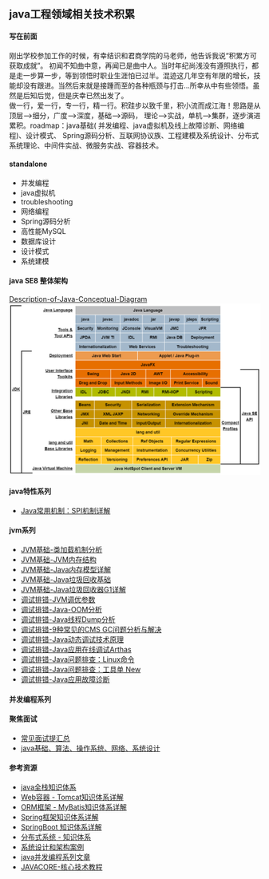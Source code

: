 ## java工程领域相关技术积累

#### 写在前面

刚出学校参加工作的时候，有幸结识和君商学院的马老师，他告诉我说“积累方可获取成就”。
初闻不知曲中意，再闻已是曲中人。当时年纪尚浅没有遵照执行，都是走一步算一步，等到领悟时职业生涯怕已过半。混迹这几年空有年限的增长，技能却没有跟进。当然后来就是接踵而至的各种瓶颈与打击...所幸从中有些领悟。虽然是后知后觉，但是庆幸已然出发了。<br>
做一行，爱一行，专一行，精一行。积跬步以致千里，积小流而成江海！思路是从顶层-->细分，广度-->深度，基础-->源码， 理论-->实战，单机-->集群，逐步演进累积。roadmap：java基础(
并发编程、java虚拟机及线上故障诊断、网络编程)、设计模式、 Spring源码分析、互联网协议族、工程建模及系统设计、分布式系统理论、中间件实战、微服务实战、容器技术。<br>

#### standalone

- 并发编程
- java虚拟机
- troubleshooting
- 网络编程
- Spring源码分析
- 高性能MySQL
- 数据库设计
- 设计模式
- 系统建模

#### java SE8 整体架构

[Description-of-Java-Conceptual-Diagram](https://docs.oracle.com/javase/8/docs/)
<br>
![img.png](docs/feature/imgs/Description-of-Java-Conceptual-Diagram.png)

#### java特性系列

- [Java常用机制：SPI机制详解](/docs/feature/Java常用机制：SPI机制详解.md)

#### jvm系列

- [JVM基础-类加载机制分析](/docs/jvm/JVM基础：类加载机制分析.md)
- [JVM基础-JVM内存结构](/docs/jvm/JVM基础-JVM内存结构.md)
- [JVM基础-Java内存模型详解](/docs/jvm/JVM基础-Java内存模型详解.md)
- [JVM基础-Java垃圾回收基础](/docs/jvm/JVM基础-Java垃圾回收基础.md)
- [JVM基础-Java垃圾回收器G1详解](/docs/jvm/JVM基础-Java垃圾回收器G1详解.md)
- [调试排错-JVM调优参数](/docs/jvm/调试排错-JVM调优参数.md)
- [调试排错-Java-OOM分析](/docs/jvm/调试排错-Java-OOM分析.md)
- [调试排错-Java线程Dump分析](/docs/jvm/调试排错-Java线程Dump分析.md)
- [调试排错-9种常见的CMS GC问题分析与解决](/docs/jvm/调试排错-9种常见的CMS-GC问题分析与解决.md)
- [调试排错-Java动态调试技术原理](/docs/jvm/调试排错-Java动态调试技术原理.md)
- [调试排错-Java应用在线调试Arthas](/docs/jvm/调试排错-Java应用在线调试Arthas.md)
- [调试排错-Java问题排查：Linux命令](/docs/jvm/调试排错-Java问题排查：Linux命令.md)
- [调试排错-Java问题排查：工具单 New](/docs/jvm/调试排错-Java问题排查：工具单New.md)
- [调试排错-Java应用故障诊断](/docs/jvm/调试排错-Java应用故障诊断.md)

#### 并发编程系列

#### 聚焦面试

- [常见面试提汇总](docs/interview/01常见面试问题汇总.md)
- [java基础、算法、操作系统、网络、系统设计](https://github.com/CyC2018/CS-Notes)

#### 参考资源

- [java全栈知识体系](https://pdai.tech/md/java/basic/java-basic-oop.html)
- [Web容器 - Tomcat知识体系详解](https://pdai.tech/md/framework/tomcat/tomcat-x-design-web-container.html)
- [ORM框架 - MyBatis知识体系详解](https://pdai.tech/md/framework/tomcat/tomcat-x-design-web-container.html)
- [Spring框架知识体系详解](https://pdai.tech/md/spring/spring.html)
- [SpringBoot 知识体系详解](https://pdai.tech/md/spring/springboot/springboot.html)
- [分布式系统 - 知识体系](https://pdai.tech/md/arch/arch-z-overview.html)
- [系统设计和架构案例](https://pdai.tech/md/arch/arch-example-seckill.html)
- [java并发编程系列文章](https://www.javazhiyin.com/topic/thread)
- [JAVACORE-核心技术教程](https://dunwu.github.io/javacore/)

